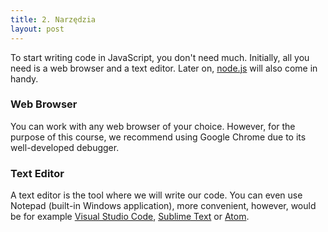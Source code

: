 ```yaml
---
title: 2. Narzędzia
layout: post
---
```


To start writing code in JavaScript, you don't need much. Initially, all you need is a web browser and a text editor. Later on, [node.js](https://nodejs.org/en/) will also come in handy. 

### Web Browser

You can work with any web browser of your choice. However, for the purpose of this course, we recommend using Google Chrome due to its well-developed debugger.

### Text Editor

A text editor is the tool where we will write our code. You can even use Notepad (built-in Windows application), more convenient, however, would be for example [Visual Studio Code](https://code.visualstudio.com/), [Sublime Text](http://www.sublimetext.com/3) or [Atom](https://atom.io/).


